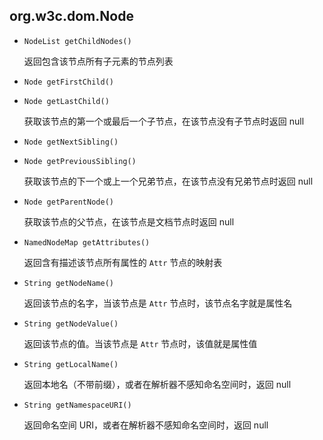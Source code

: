 ## org.w3c.dom.Node

* `NodeList getChildNodes()`

  返回包含该节点所有子元素的节点列表

* `Node getFirstChild()`

* `Node getLastChild()`

  获取该节点的第一个或最后一个子节点，在该节点没有子节点时返回 null

* `Node getNextSibling()`

* `Node getPreviousSibling()`

  获取该节点的下一个或上一个兄弟节点，在该节点没有兄弟节点时返回 null

* `Node getParentNode()`

  获取该节点的父节点，在该节点是文档节点时返回 null

* `NamedNodeMap getAttributes()`

  返回含有描述该节点所有属性的 `Attr` 节点的映射表

* `String getNodeName()`

  返回该节点的名字，当该节点是 `Attr` 节点时，该节点名字就是属性名

* `String getNodeValue()`

  返回该节点的值。当该节点是 `Attr` 节点时，该值就是属性值

* `String getLocalName()`

  返回本地名（不带前缀），或者在解析器不感知命名空间时，返回 null

* `String getNamespaceURI()`

  返回命名空间 URI，或者在解析器不感知命名空间时，返回 null

  
